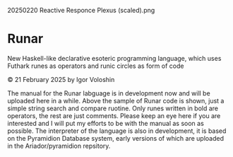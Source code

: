 20250220 Reactive Responce Plexus (scaled).png


# Runar
New Haskell-like declarative esoteric programming language, which uses Futhark runes as operators and runic circles as form of code

© 21 February 2025 by Igor Voloshin

The manual for the Runar labguage is in development now and will be uploaded here in a while. Above the sample of Runar code is shown, just a simple string search and compare ruotine. Only runes written in bold are operators, the rest are just comments.
Please keep an eye here if you are interested and I will put my efforts to be with the manual as soon as possible. The interpreter of the language is also in development, it is based on the Pyramidion Database system, early versions of which are uploaded in the Ariador/pyramidion repsitory.
